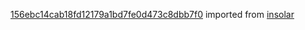 [156ebc14cab18fd12179a1bd7fe0d473c8dbb7f0](https://github.com/insolar/insolar/commit/156ebc14cab18fd12179a1bd7fe0d473c8dbb7f0) imported from [insolar](https://github.com/insolar/insolar)
